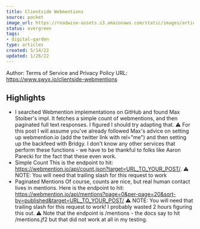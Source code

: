 ```yaml
---
title: Clientside Webmentions
source: pocket
image_url: https://readwise-assets.s3.amazonaws.com/static/images/article0.00998d930354.png
status: evergreen
tags: 
- digital-garden 
type: articles
created: 5/14/22
updated: 1/26/22
---
```


Author: Terms of Service and Privacy Policy
URL: https://www.swyx.io/clientside-webmentions

## Highlights
- I searched Webmention implementations on GitHub and found Max Stoiber's impl. It fetches a simple count of webmentions, and then paginated full text responses. I figured I should try adapting that. ⚠️ For this post I will assume you've already followed Max's advice on setting up webmention.io (add the twitter link with rel="me") and then setting up the backfeed with Bridgy. I don't know any other services that perform these functions - we have to be thankful to folks like Aaron Parecki for the fact that these even work.
- Simple Count This is the endpoint to hit: https://webmention.io/api/count.json?target=URL_TO_YOUR_POST/. ⚠️ NOTE: You will need that trailing slash for this request to work
- Paginated Mentions Of course, counts are nice, but real human contact lives in mentions. Here is the endpoint to hit: https://webmention.io/api/mentions?page=0&per-page=20&sort-by=published&target=URL_TO_YOUR_POST/ ⚠️ NOTE: You will need that trailing slash for this request to work! I probably wasted 2 hours figuring this out. ⚠️ Note that the endpoint is /mentions - the docs say to hit /mentions.jf2 but that did not work at all in my testing.

